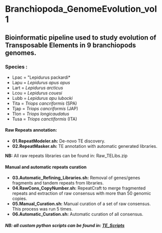 # Branchiopoda_GenomeEvolution_vol1

## Bioinformatic pipeline used to study evolution of Transposable Elements in 9 branchiopods genomes.

### Species :  
 - Lpac = "Lepidurus packardi*
 - Lapu = *Lepidurus apus apus*
 - Lart = *Lepidurus arcticus*
 - Lcou = *Lepidurus couesi*
 - Lubb = *Lepidurus apu lubocki*
 - Tita = *Triops cancriformis* (SPA)
 - Tjap = *Triops cancriformis* (JAP)
 - Tlon = *Triops longicaudatus*
 - Tusa = *Triops canctiformis* (ITA) 

#### Raw Repeats annotation:

- **01.RepeatModeler.sh:** De-novo TE discovery.  
- **02.RepeatMasker.sh:** TE annotation with automatic generated libraries.  

**NB:** All raw repeats libraries can be found in: Raw_TELibs.zip

#### Manual and automatic repeats curation
- **03.Automatic_Refining_Libraries.sh:** Removal of genes/genes fragments and tandem repeats from libraries.  
- **04.RawCons_CopyNumber.sh:** RepeatCraft to merge fragmented repeats and extraction of raw consensus with more than 50 genomic copies.  
- **05.Manual_Curation.sh:** Manual curation of a set of raw consensus. This process was run 5 times.  
- **06.Automatic_Curation.sh:** Automatic curation of all consensus.  

##### NB: all custom python scripts can be found in: [TE_Scripts](https://github.com/jacopoM28/Python_Scripts/tree/main/TE_scripts)
 

